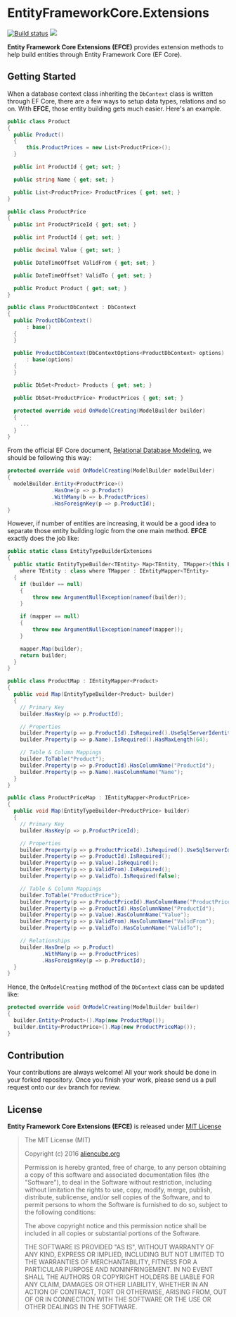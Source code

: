 # EntityFrameworkCore.Extensions #

[![Build status](https://ci.appveyor.com/api/projects/status/olv0orpfr42ct77f/branch/dev?svg=true)](https://ci.appveyor.com/project/justinyoo/entityframeworkcore-extensions/branch/dev) [![](https://img.shields.io/nuget/v/Aliencube.EntityFrameworkCore.Extensions.svg)](https://www.nuget.org/packages/Aliencube.EntityFrameworkCore.Extensions/)

**Entity Framework Core Extensions (EFCE)** provides extension methods to help build entities through Entity Framework Core (EF Core).


## Getting Started ##

When a database context class inheriting the `DbContext` class is written through EF Core, there are a few ways to setup data types, relations and so on. With **EFCE**, those entity building gets much easier. Here's an example.

```csharp
public class Product
{
  public Product()
  {
      this.ProductPrices = new List<ProductPrice>();
  }

  public int ProductId { get; set; }

  public string Name { get; set; }

  public List<ProductPrice> ProductPrices { get; set; }
}

public class ProductPrice
{
  public int ProductPriceId { get; set; }

  public int ProductId { get; set; }

  public decimal Value { get; set; }

  public DateTimeOffset ValidFrom { get; set; }

  public DateTimeOffset? ValidTo { get; set; }

  public Product Product { get; set; }
}

public class ProductDbContext : DbContext
{
  public ProductDbContext()
      : base()
  {
  }

  public ProductDbContext(DbContextOptions<ProductDbContext> options)
      : base(options)
  {
  }

  public DbSet<Product> Products { get; set; }

  public DbSet<ProductPrice> ProductPrices { get; set; }

  protected override void OnModelCreating(ModelBuilder builder)
  {
    ...
  }
}
```

From the official EF Core document, [Relational Database Modeling](https://docs.efproject.net/en/latest/modeling/relational/index.html), we should be following this way:

```csharp
protected override void OnModelCreating(ModelBuilder modelBuilder)
{
  modelBuilder.Entity<ProductPrice>()
              .HasOne(p => p.Product)
              .WithMany(b => b.ProductPrices)
              .HasForeignKey(p => p.ProductId);
}
```

However, if number of entities are increasing, it would be a good idea to separate those entity building logic from the one main method. **EFCE** exactly does the job like:

```csharp
public static class EntityTypeBuilderExtenions
{
  public static EntityTypeBuilder<TEntity> Map<TEntity, TMapper>(this EntityTypeBuilder<TEntity> builder, TMapper mapper)
    where TEntity : class where TMapper : IEntityMapper<TEntity>
  {
    if (builder == null)
    {
        throw new ArgumentNullException(nameof(builder));
    }

    if (mapper == null)
    {
        throw new ArgumentNullException(nameof(mapper));
    }

    mapper.Map(builder);
    return builder;
  }
}

public class ProductMap : IEntityMapper<Product>
{
  public void Map(EntityTypeBuilder<Product> builder)
  {
    // Primary Key
    builder.HasKey(p => p.ProductId);

    // Properties
    builder.Property(p => p.ProductId).IsRequired().UseSqlServerIdentityColumn().ValueGeneratedOnAdd();
    builder.Property(p => p.Name).IsRequired().HasMaxLength(64);

    // Table & Column Mappings
    builder.ToTable("Product");
    builder.Property(p => p.ProductId).HasColumnName("ProductId");
    builder.Property(p => p.Name).HasColumnName("Name");
  }
}

public class ProductPriceMap : IEntityMapper<ProductPrice>
{
  public void Map(EntityTypeBuilder<ProductPrice> builder)
  {
    // Primary Key
    builder.HasKey(p => p.ProductPriceId);

    // Properties
    builder.Property(p => p.ProductPriceId).IsRequired().UseSqlServerIdentityColumn().ValueGeneratedOnAdd();
    builder.Property(p => p.ProductId).IsRequired();
    builder.Property(p => p.Value).IsRequired();
    builder.Property(p => p.ValidFrom).IsRequired();
    builder.Property(p => p.ValidTo).IsRequired(false);

    // Table & Column Mappings
    builder.ToTable("ProductPrice");
    builder.Property(p => p.ProductPriceId).HasColumnName("ProductPriceId");
    builder.Property(p => p.ProductId).HasColumnName("ProductId");
    builder.Property(p => p.Value).HasColumnName("Value");
    builder.Property(p => p.ValidFrom).HasColumnName("ValidFrom");
    builder.Property(p => p.ValidTo).HasColumnName("ValidTo");

    // Relationships
    builder.HasOne(p => p.Product)
           .WithMany(p => p.ProductPrices)
           .HasForeignKey(p => p.ProductId);
  }
}
```

Hence, the `OnModelCreating` method of the `DbContext` class can be updated like:

```csharp
protected override void OnModelCreating(ModelBuilder builder)
{
  builder.Entity<Product>().Map(new ProductMap());
  builder.Entity<ProductPrice>().Map(new ProductPriceMap());
}
```

## Contribution ##

Your contributions are always welcome! All your work should be done in your forked repository. Once you finish your work, please send us a pull request onto our `dev` branch for review.


## License ##

**Entity Framework Core Extensions (EFCE)** is released under [MIT License](http://opensource.org/licenses/MIT)

> The MIT License (MIT)
>
> Copyright (c) 2016 [aliencube.org](http://aliencube.org)
> 
> Permission is hereby granted, free of charge, to any person obtaining a copy of this software and associated documentation files (the "Software"), to deal in the Software without restriction, including without limitation the rights to use, copy, modify, merge, publish, distribute, sublicense, and/or sell copies of the Software, and to permit persons to whom the Software is furnished to do so, subject to the following conditions:
> 
> The above copyright notice and this permission notice shall be included in all copies or substantial portions of the Software.
> 
> THE SOFTWARE IS PROVIDED "AS IS", WITHOUT WARRANTY OF ANY KIND, EXPRESS OR IMPLIED, INCLUDING BUT NOT LIMITED TO THE WARRANTIES OF MERCHANTABILITY, FITNESS FOR A PARTICULAR PURPOSE AND NONINFRINGEMENT. IN NO EVENT SHALL THE AUTHORS OR COPYRIGHT HOLDERS BE LIABLE FOR ANY CLAIM, DAMAGES OR OTHER LIABILITY, WHETHER IN AN ACTION OF CONTRACT, TORT OR OTHERWISE, ARISING FROM, OUT OF OR IN CONNECTION WITH THE SOFTWARE OR THE USE OR OTHER DEALINGS IN THE SOFTWARE.
